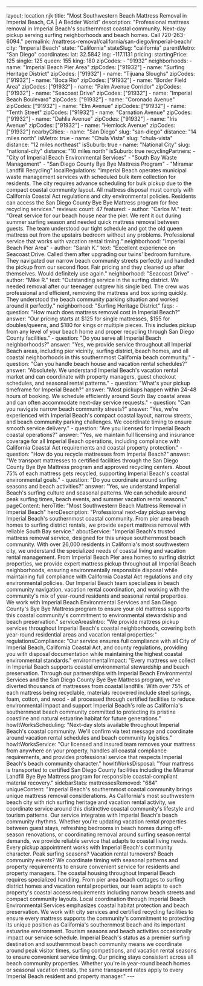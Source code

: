 ---
layout: location.njk
title: "Most Southwestern Beach Mattress Removal in Imperial Beach, CA | A Bedder World"
description: "Professional mattress removal in Imperial Beach's southernmost coastal community. Next-day pickup serving surfing neighborhoods and beach homes. Call 720-263-6094."
permalink: /mattress-removal/california/san-diego/imperial-beach/
city: "Imperial Beach" state: "California" stateSlug: "california" parentMetro: "San Diego" coordinates: lat: 32.5842 lng: -117.1131 pricing: startingPrice: 125 single: 125 queen: 155 king: 180 zipCodes: - "91932" neighborhoods: - name: "Imperial Beach Pier Area" zipCodes: ["91932"] - name: "Surfing Heritage District" zipCodes: ["91932"] - name: "Tijuana Sloughs" zipCodes: ["91932"] - name: "Boca Rio" zipCodes: ["91932"] - name: "Border Field Area" zipCodes: ["91932"] - name: "Palm Avenue Corridor" zipCodes: ["91932"] - name: "Seacoast Drive" zipCodes: ["91932"] - name: "Imperial Beach Boulevard" zipCodes: ["91932"] - name: "Coronado Avenue" zipCodes: ["91932"] - name: "Elm Avenue" zipCodes: ["91932"] - name: "Tenth Street" zipCodes: ["91932"] - name: "Carnation Avenue" zipCodes: ["91932"] - name: "Dahlia Avenue" zipCodes: ["91932"] - name: "Iris Avenue" zipCodes: ["91932"] - name: "Hemlock Avenue" zipCodes: ["91932"] nearbyCities: - name: "San Diego" slug: "san-diego" distance: "14 miles north" isMetro: true - name: "Chula Vista" slug: "chula-vista" distance: "12 miles northeast" isSuburb: true - name: "National City" slug: "national-city" distance: "10 miles north" isSuburb: true recyclingPartners: - "City of Imperial Beach Environmental Services" - "South Bay Waste Management" - "San Diego County Bye Bye Mattress Program" - "Miramar Landfill Recycling" localRegulations: "Imperial Beach operates municipal waste management services with scheduled bulk item collection for residents. The city requires advance scheduling for bulk pickup due to the compact coastal community layout. All mattress disposal must comply with California Coastal Act regulations and city environmental policies. Residents can access the San Diego County Bye Bye Mattress program for free recycling services." reviews: count: 47 featured: - author: "Carlos M." text: "Great service for our beach house near the pier. We rent it out during summer surfing season and needed quick mattress removal between guests. The team understood our tight schedule and got the old queen mattress out from the upstairs bedroom without any problems. Professional service that works with vacation rental timing." neighborhood: "Imperial Beach Pier Area" - author: "Sarah K." text: "Excellent experience on Seacoast Drive. Called them after upgrading our twins' bedroom furniture. They navigated our narrow beach community streets perfectly and handled the pickup from our second floor. Fair pricing and they cleaned up after themselves. Would definitely use again." neighborhood: "Seacoast Drive" - author: "Mike R." text: "Outstanding service in the surfing district. We needed removal after our teenager outgrew his single bed. The crew was professional and efficient, removing the mattress and box spring quickly. They understood the beach community parking situation and worked around it perfectly." neighborhood: "Surfing Heritage District" faqs: - question: "How much does mattress removal cost in Imperial Beach?" answer: "Our pricing starts at $125 for single mattresses, $155 for doubles/queens, and $180 for kings or multiple pieces. This includes pickup from any level of your beach home and proper recycling through San Diego County facilities." - question: "Do you serve all Imperial Beach neighborhoods?" answer: "Yes, we provide service throughout all Imperial Beach areas, including pier vicinity, surfing district, beach homes, and all coastal neighborhoods in this southernmost California beach community." - question: "Can you handle beach house and vacation rental schedules?" answer: "Absolutely. We understand Imperial Beach's vacation rental market and can coordinate with property managers, guest checkout schedules, and seasonal rental patterns." - question: "What's your pickup timeframe for Imperial Beach?" answer: "Most pickups happen within 24-48 hours of booking. We schedule efficiently around South Bay coastal areas and can often accommodate next-day service requests." - question: "Can you navigate narrow beach community streets?" answer: "Yes, we're experienced with Imperial Beach's compact coastal layout, narrow streets, and beach community parking challenges. We coordinate timing to ensure smooth service delivery." - question: "Are you licensed for Imperial Beach coastal operations?" answer: "Yes, we maintain full licensing and insurance coverage for all Imperial Beach operations, including compliance with California Coastal Act requirements and coastal property protection." - question: "How do you recycle mattresses from Imperial Beach?" answer: "We transport mattresses to certified facilities through the San Diego County Bye Bye Mattress program and approved recycling centers. About 75% of each mattress gets recycled, supporting Imperial Beach's coastal environmental goals." - question: "Do you coordinate around surfing seasons and beach activities?" answer: "Yes, we understand Imperial Beach's surfing culture and seasonal patterns. We can schedule around peak surfing times, beach events, and summer vacation rental seasons." pageContent: heroTitle: "Most Southwestern Beach Mattress Removal in Imperial Beach" heroDescription: "Professional next-day pickup serving Imperial Beach's southernmost coastal community. From pier area beach homes to surfing district rentals, we provide expert mattress removal with reliable South Bay service." aboutService: "Imperial Beach's trusted mattress removal service, designed for this unique southernmost beach community. With over 26,000 residents in California's most southwestern city, we understand the specialized needs of coastal living and vacation rental management. From Imperial Beach Pier area homes to surfing district properties, we provide expert mattress pickup throughout all Imperial Beach neighborhoods, ensuring environmentally responsible disposal while maintaining full compliance with California Coastal Act regulations and city environmental policies. Our Imperial Beach team specializes in beach community navigation, vacation rental coordination, and working with the community's mix of year-round residents and seasonal rental properties. We work with Imperial Beach Environmental Services and San Diego County's Bye Bye Mattress program to ensure your old mattress supports this coastal community's commitment to environmental stewardship and beach preservation." serviceAreasIntro: "We provide mattress pickup services throughout Imperial Beach's coastal neighborhoods, covering both year-round residential areas and vacation rental properties:" regulationsCompliance: "Our service ensures full compliance with all City of Imperial Beach, California Coastal Act, and county regulations, providing you with disposal documentation while maintaining the highest coastal environmental standards." environmentalImpact: "Every mattress we collect in Imperial Beach supports coastal environmental stewardship and beach preservation. Through our partnerships with Imperial Beach Environmental Services and the San Diego County Bye Bye Mattress program, we've diverted thousands of mattresses from coastal landfills. With over 75% of each mattress being recyclable, materials recovered include steel springs, foam, cotton, and wood - all processed through certified facilities to reduce environmental impact and support Imperial Beach's role as California's southernmost beach community committed to protecting its pristine coastline and natural estuarine habitat for future generations." howItWorksScheduling: "Next-day slots available throughout Imperial Beach's coastal community. We'll confirm via text message and coordinate around vacation rental schedules and beach community logistics." howItWorksService: "Our licensed and insured team removes your mattress from anywhere on your property, handles all coastal compliance requirements, and provides professional service that respects Imperial Beach's beach community character." howItWorksDisposal: "Your mattress is transported to certified San Diego County facilities including the Miramar Landfill Bye Bye Mattress program for responsible coastal-compliant material recovery." sidebarStats: mattressesRemoved: "684" uniqueContent: "Imperial Beach's southernmost coastal community brings unique mattress removal considerations. As California's most southwestern beach city with rich surfing heritage and vacation rental activity, we coordinate service around this distinctive coastal community's lifestyle and tourism patterns. Our service integrates with Imperial Beach's beach community rhythms. Whether you're updating vacation rental properties between guest stays, refreshing bedrooms in beach homes during off-season renovations, or coordinating removal around surfing season rental demands, we provide reliable service that adapts to coastal living needs. Every pickup appointment works with Imperial Beach's community character. Peak surfing seasons? Vacation rental turnovers? Beach community events? We coordinate timing with seasonal patterns and property requirements to ensure convenient service for residents and property managers. The coastal housing throughout Imperial Beach requires specialized handling. From pier area beach cottages to surfing district homes and vacation rental properties, our team adapts to each property's coastal access requirements including narrow beach streets and compact community layouts. Local coordination through Imperial Beach Environmental Services emphasizes coastal habitat protection and beach preservation. We work with city services and certified recycling facilities to ensure every mattress supports the community's commitment to protecting its unique position as California's southernmost beach and its important estuarine environment. Tourism seasons and beach activities occasionally impact our service schedule. Imperial Beach's status as a premier surfing destination and southernmost beach community means we coordinate around peak visitor times, surfing competitions, and vacation rental seasons to ensure convenient service timing. Our pricing stays consistent across all beach community properties. Whether you're in year-round beach homes or seasonal vacation rentals, the same transparent rates apply to every Imperial Beach resident and property manager." ---